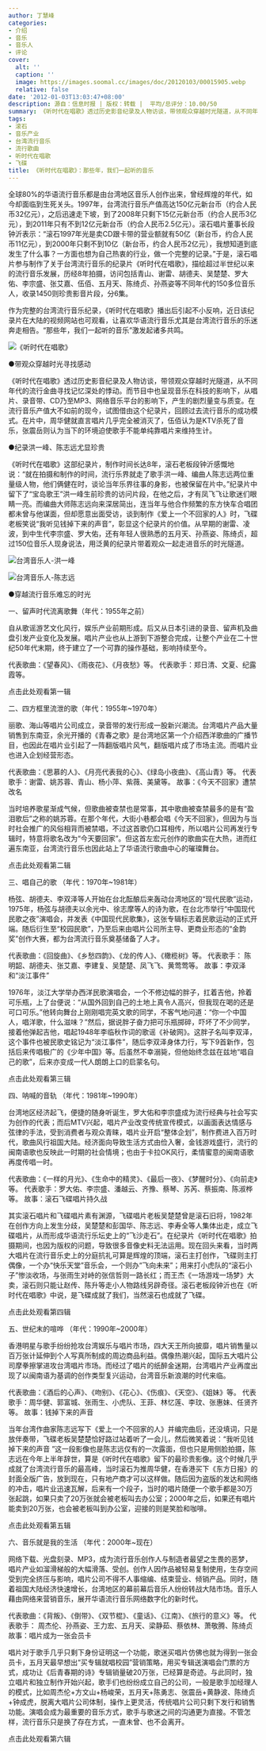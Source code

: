 ```yaml
---
author: 丁慧峰
categories:
- 介绍
- 音乐
- 音乐人
- 评论
cover:
  alt: ''
  caption: ''
  image: https://images.soomal.cc/images/doc/20120103/00015905.webp
  relative: false
date: '2012-01-03T13:03:47+08:00'
description: 源自：信息时报 | 版权：转载 |  平均/总评分：10.00/50
summary: 《听时代在唱歌》透过历史影音纪录及人物访谈，带领观众穿越时光隧道，从不同年代的流行金曲寻找记忆深处的悸动。而节目中也呈现音乐在科技的影响下，从唱片、录音带、CD乃至MP3、网络音乐平台的影响下，产生的剧烈量变与质变。在流行音乐产值大不如前的现今，试图借由这个纪录片，回顾过去流行音乐的成功模式……
tags:
- 滚石
- 音乐产业
- 台湾流行音乐
- 流行歌曲
- 听时代在唱歌
- 飞碟
title: 《听时代在唱歌》：那些年，我们一起听的音乐
---
```


全球80%的华语流行音乐都是由台湾地区音乐人创作出来，曾经辉煌的年代，如今却面临到生死关头。1997年，台湾流行音乐产值高达150亿元新台币（约合人民币32亿元），之后迅速走下坡，到了2008年只剩下15亿元新台币（约合人民币3亿元），到2011年只有不到12亿元新台币（约合人民币2.5亿元）。滚石唱片董事长段钟沂表示：“滚石1997年光是卖CD跟卡带的营业额就有50亿（新台币，约合人民币11亿元），到2000年只剩不到10亿（新台币，约合人民币2亿元），我想知道到底发生了什么事？一方面也想为自己热衷的行业，做一个完整的记录。”于是，滚石唱片参与制作了关于台湾流行音乐的纪录片《听时代在唱歌》，描绘超过半世纪以来的流行音乐发展，历经8年拍摄，访问包括青山、谢雷、胡德夫、吴楚楚、罗大佑、李宗盛、张艾嘉、伍佰、五月天、陈绮贞、孙燕姿等不同年代的150多位音乐人，收录1450则珍贵影音片段，分6集。

作为完整的台湾流行音乐纪录，《听时代在唱歌》播出后引起不小反响，近日该纪录片在大陆的视频网站也可观看，让喜欢华语流行音乐尤其是台湾流行音乐的乐迷奔走相告。“那些年，我们一起听的音乐”激发起诸多共鸣。

![《听时代在唱歌》](https://images.soomal.cc/images/doc/20120103/00015905.webp)





●带观众穿越时光寻找感动

《听时代在唱歌》透过历史影音纪录及人物访谈，带领观众穿越时光隧道，从不同年代的流行金曲寻找记忆深处的悸动。而节目中也呈现音乐在科技的影响下，从唱片、录音带、CD乃至MP3、网络音乐平台的影响下，产生的剧烈量变与质变。在流行音乐产值大不如前的现今，试图借由这个纪录片，回顾过去流行音乐的成功模式。在片中，周华健就直言唱片几乎完全被消灭了，伍佰认为是KTV杀死了音乐，张震岳则认为当下的环境迫使歌手不能单纯靠唱片来维持生计。

●纪录洪一峰、陈志远尤显珍贵

《听时代在唱歌》这部纪录片，制作时间长达8年，滚石老板段钟沂感慨地说：“就在拍摄和制作的时间，流行乐界就走了歌手洪一峰、编曲人陈志远两位重量级人物，他们俩健在时，谈论当年乐界往事的身影，也被保留在片中。”纪录片中留下了“宝岛歌王”洪一峰生前珍贵的访问片段，在他之后，才有凤飞飞让歌迷们眼睛一亮。而编曲大师陈志远向来深居简出，连当年与他合作频繁的东方快车合唱团都未曾与他谋面，但却愿意出面受访，谈到制作《爱上一个不回家的人》时，飞碟老板笑说“我听见钱掉下来的声音”，彰显这个纪录片的价值。从早期的谢雷、凌波，到中生代李宗盛、罗大佑，还有年轻人很熟悉的五月天、孙燕姿、陈绮贞，超过150位音乐人现身说法，用泛黄的纪录片带着观众一起走进音乐的时光隧道。

![台湾音乐人-洪一峰](https://images.soomal.cc/images/doc/20120103/00015906.webp)




![台湾音乐人-陈志远](https://images.soomal.cc/images/doc/20120103/00015907.webp)





●穿越流行音乐难忘的时光

一、留声时代流离歌舞（年代：1955年之前）

自从歌谣游艺文化风行，娱乐产业前期形成。后又从日本引进的录音、留声机及曲盘引发产业变化及发展。唱片产业也从上游到下游整合完成，让整个产业在二十世纪50年代末期，终于建立了一个可靠的操作基础，影响持续至今。


代表歌曲：《望春风》、《雨夜花》、《月夜愁》等。
代表歌手：郑日清、文夏、纪露霞等。

点击此处观看第一辑


二、四方框里流泄的歌（年代：1955年~1970年）

丽歌、海山等唱片公司成立，录音带的发行形成一股新兴潮流。台湾唱片产品大量销售到东南亚，余光开播的《青春之歌》是台湾地区第一个介绍西洋歌曲的广播节目，也因此在唱片业引起了一阵翻版唱片风气，翻版唱片成了市场主流。而唱片业也进入企划经营形态。


代表歌曲：《思慕的人》、《月亮代表我的心》、《绿岛小夜曲》、《高山青》等。
代表歌手：谢雷、姚苏蓉、青山、杨小萍、紫薇、美黛等。
故事：《今天不回家》遭禁改名

当时培养歌星渐成气候，但歌曲被查禁也是常事，其中歌曲被查禁最多的是有“盈泪歌后”之称的姚苏蓉。在那个年代，大街小巷都会唱《今天不回家》，但因为与当时社会推广的风俗相背而被禁唱，不过这首歌仍口耳相传，所以唱片公司再发行专辑时，特意将歌名改为“今天要回家”。但这首左宏元创作的歌曲实在大热，进而红遍东南亚，台湾流行音乐也因此站上了华语流行歌曲中心的璀璨舞台。

点击此处观看第二辑


三、唱自己的歌 （年代：1970年~1981年）

杨弦、胡德夫、李双泽等人开始在台北酝酿后来轰动台湾地区的“现代民歌”运动，1975年，杨弦与胡德夫以余光中、徐志摩等人的诗为歌，在台北市举行“中国现代民歌之夜”演唱会，并发表《中国现代民歌集》，这张专辑标志着民歌运动的正式开端。随后衍生至“校园民歌”，乃至后来由唱片公司所主导、更商业形态的“金韵奖”创作大赛，都为台湾流行音乐奠基储备了人才。


代表歌曲：《回旋曲》、《乡愁四韵》、《龙的传人》、《橄榄树》等。
代表歌手： 陈明韶、胡德夫、张艾嘉、李建复、吴楚楚、凤飞飞、黄莺莺等。
故事：李双泽和“淡江事件”

1976年，淡江大学举办西洋民歌演唱会，一个不修边幅的胖子，扛着吉他，拎着可乐瓶，上了台便说：“从国外回到自己的土地上真令人高兴，但我现在喝的还是可口可乐。”他转向舞台上刚刚唱完英文歌的同学，不客气地问道：“你一个中国人，唱洋歌，什么滋味？”然后，据说胖子奋力把可乐瓶掷碎，吓坏了不少同学，接着他弹起吉他，唱起1948年李临秋作词的歌谣《补破网》。这胖子名叫李双泽，这个事件也被民歌史铭记为“淡江事件”，随后李双泽身体力行，写下9首新作，包括后来传唱极广的《少年中国》等。后虽然不幸溺毙，但他始终念兹在兹地“唱自己的歌”，后来亦变成一代人朗朗上口的启蒙名句。

点击此处观看第三辑


四、呐喊的音轨 （年代：1981年~1990年）

台湾地区经济起飞，便捷的随身听诞生，罗大佑和李宗盛成为流行经典与社会写实为创作的代表；而后MTV兴起，唱片产业改变传统宣传模式，以画面表达情感与弦律的手法，受到消费者与观众青睐，唱片业开启“整体企划”，制作费进入百万时代，歌曲风行祖国大陆。经济面向导致生活方式由俭入奢，金钱游戏盛行，流行的闽南语歌也反映此一时期的社会情境；也由于卡拉OK风行，柔情蜜意的闽南语歌再度传唱一时。


代表歌曲：《一样的月光》、《生命中的精灵》、《最后一夜》、《梦醒时分》、《向前走》等。
代表歌手：罗大佑、李宗盛、潘越云、齐豫、蔡琴、苏芮、蔡振南、陈淑桦等。
故事：滚石飞碟唱片持久战

其实滚石唱片和飞碟唱片素有渊源，飞碟唱片老板吴楚楚曾是滚石旧将，1982年在创作方向上发生分歧，吴楚楚和彭国华、陈志远、李寿全等人集体出走，成立飞碟唱片，从而形成华语流行乐坛史上的“飞沙走石”。在纪录片《听时代在唱歌》拍摄期间，也因为版权的问题，导致很多音像史料无法运用。现在回头来看，当时两大唱片在流行音乐史上的分庭抗礼可算是辉煌的顶端，滚石主打创作，飞碟则主打偶像，一个办“快乐天堂”音乐会，一个则办“飞向未来”；用来打小虎队的“滚石小子”惨淡收场，与张雨生对峙的张信哲则一路长红；而王杰《一场游戏一场梦》大卖，滚石则只能让赵传、陈升等走小人物路线另辟奇径。滚石老板段钟沂也在《听时代在唱歌》中说，是飞碟成就了我们，当然滚石也成就了飞碟。

点击此处观看第四辑


五、世纪末的喧哗 （年代：1990年~2000年）

香港明星与歌手纷纷抢攻台湾娱乐与唱片市场，四大天王所向披靡，唱片销售量以百万张计延伸到个人写真所制成的周边商品利益。偶像热潮兴起，国际五大唱片公司摩拳擦掌进攻台湾唱片市场。而经过了唱片的纸醉金迷期，台湾唱片产业再度出现了以闽南语为基调的创作类型复兴运动，台湾音乐新浪潮的时代来临。


代表歌曲：《酒后的心声》、《吻别》、《花心》、《伤痕》、《天空》、《姐妹》等。
代表歌手：周华健、郭富城、张雨生、小虎队、王菲、林忆莲、李玟、张惠妹、任贤齐等。
故事：钱掉下来的声音

当年台湾作曲家陈志远写下《爱上一个不回家的人》并编完曲后，还没填词，只是放伴奏带，飞碟老板吴楚楚恰好路过站着听了一会儿，然后微笑着说：“我听见钱掉下来的声音 ”这一段影像也是陈志远仅有的一次露面，但也只是用侧脸拍摄，陈志远在今年上半年辞世，算是《听时代在唱歌》留下的最珍贵影像。这个时候几乎成就了台湾流行音乐的最高峰，当时滚石为推周华健，在香港买下《东方日报》的封面全版广告，放到现在，只有地产商才可以这样做。随后因为盗版的发达和网络的冲击，唱片业迅速瓦解，后来有一个段子，当时的唱片随便一个歌手都是30万张起跳，如果只卖了20万张就会被老板叫去办公室；2000年之后，如果还有唱片能卖到20万张，也会被老板叫到办公室，迎接的则是笑脸和咖啡。

点击此处观看第五辑


六、音乐就是我的生活 （年代：2000年~现在）

网络下载、光盘刻录、MP3，成为流行音乐创作人与制造者最望之生畏的恶梦，唱片产业如溜滑梯般的大幅滑落、受创。创作人因作品被轻易复制使用，生存空间受到完全挤压与影响，唱片公司不得不人事缩编、结束营业、倾销产品。同时，随着祖国大陆经济快速增长，台湾地区的幕前幕后音乐人纷纷转战大陆市场。音乐人藉由网络来营销音乐，展开华语流行音乐网络数字化的新时代。


代表歌曲：《背叛》、《倒带》、《双节棍》、《童话》、《江南》、《旅行的意义》等。
代表歌手： 周杰伦、孙燕姿、王力宏、五月天、梁静茹、蔡依林、萧敬腾、陈绮贞
故事：唱片成为一张会员卡

唱片对于歌手几乎只剩下身份证明这一个功能，歌迷买唱片仿佛也就为得到一张会员卡，五月天最早想出“买专辑就唱校园”营销策略，用买专辑送演唱会门票的方式，成功让《后青春期的诗》专辑销量破20万张，已经算是奇迹。与此同时，独立唱片和独立制作开始兴起，歌手们也纷纷成立自己的公司，一般是歌手加经理人的模式，比如周杰伦+方文山+杨峻荣，五月天+陈勇志、张震岳+黄静波、陈绮贞+钟成虎，脱离大唱片公司体制，操作上更灵活，传统唱片公司只剩下发行和销售功能。演唱会成为最重要的音乐方式，歌手与歌迷之间的沟通更为直接。不管怎样，流行音乐只是换了存在方式，一直未曾、也不会离开。

点击此处观看第六辑